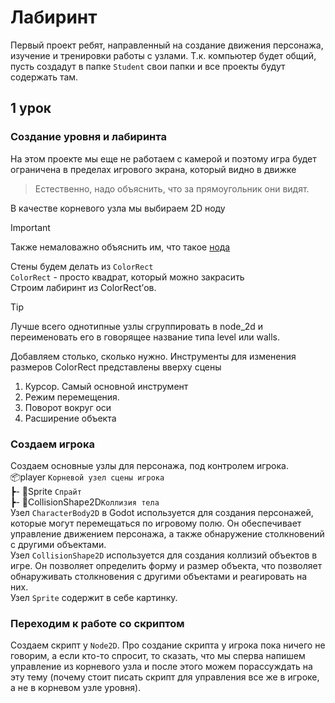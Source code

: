 # Лабиринт
Первый проект ребят, направленный на создание движения персонажа, изучение и тренировки работы с узлами.
Т.к. компьютер будет общий, пусть создадут в папке `Student` свои папки и все проекты будут содержать там. <br>
## 1 урок
### Создание уровня и лабиринта
На этом проекте мы еще не работаем с камерой и поэтому игра будет ограничена в пределах игрового экрана, который видно в движке<br>
>Естественно, надо объяснить, что за прямоугольник они видят.


В качестве корневого узла мы выбираем 2D ноду<br>
> [!IMPORTANT]
> Также немаловажно объяснить им, что такое [нода](https://docs.godotengine.org/ru/4.x/classes/class_node.html)

Стены будем делать из `ColorRect` <br>
`ColorRect` - просто квадрат, который можно закрасить<br>
Строим лабиринт из ColorRect’ов.<br>

> [!TIP]
> Лучше всего однотипные узлы сгруппировать в node_2d и переименовать его в говорящее название типа level или walls.<br>

Добавляем столько, сколько нужно. Инструменты для изменения размеров ColorRect представлены вверху сцены<br>

1. Курсор. Самый основной инструмент
1. Режим перемещения.
1. Поворот вокруг оси
1. Расширение объекта

### Создаем игрока
Создаем основные узлы для персонажа, под контролем игрока.<br>
  📦player `Корневой узел сцены игрока`<br>
    ┣- 📂Sprite `Спрайт`<br>
    ┣- 📂CollisionShape2D`Коллизия тела`<br>
Узел `CharacterBody2D` в Godot используется для создания персонажей, которые могут перемещаться по игровому полю. Он обеспечивает управление движением персонажа, а также обнаружение столкновений с другими объектами.<br>
Узел `CollisionShape2D` используется для создания коллизий объектов в игре. Он позволяет определить форму и размер объекта, что позволяет обнаруживать столкновения с другими объектами и реагировать на них.<br>
Узел `Sprite` содержит в себе картинку.<br>

### Переходим к работе со скриптом
Создаем скрипт у `Node2D`. Про создание скрипта у игрока пока ничего не говорим, а если кто-то спросит, то сказать, что мы сперва напишем управление из корневого узла и после этого можем порассуждать на эту тему (почему стоит писать скрипт для управления все же в игроке, а не в корневом узле уровня).
